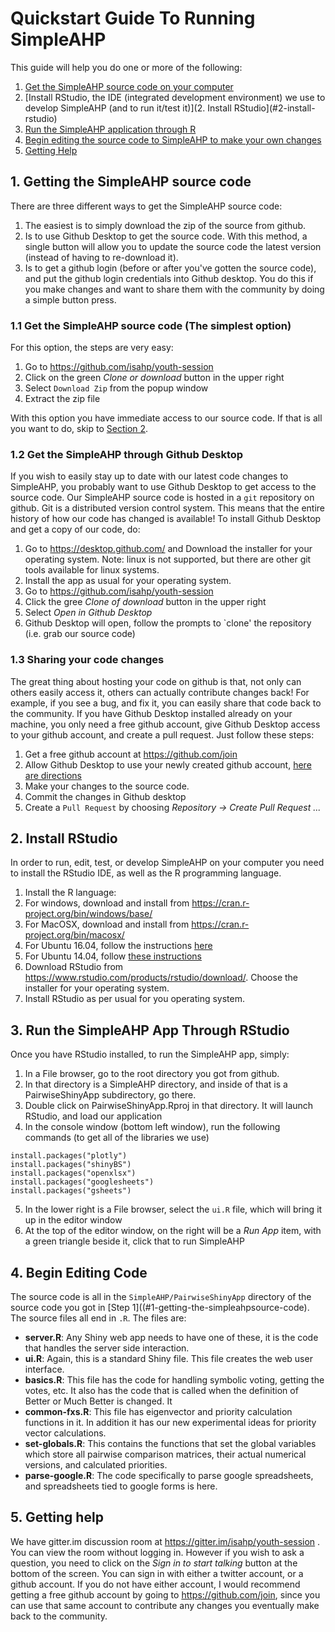 # Quickstart Guide To Running SimpleAHP
This guide will help you do one or more of the following:

1. [Get the SimpleAHP source code on your computer](#1-getting-the-simpleahpsource-code)
2. [Install RStudio, the IDE (integrated development environment) we use to develop SimpleAHP (and to run it/test it)](2. Install RStudio](#2-install-rstudio)
2. [Run the SimpleAHP application through R](#3-run-the-simpleahp-app-through-rstudio)
3. [Begin editing the source code to SimpleAHP to make your own changes](#4-egin-editing-code)
5. [Getting Help](#5-getting-help)

## 1. Getting the SimpleAHP source code
There are three different ways to get the SimpleAHP source code:

1. The easiest is to simply download the zip of the source from github.
2. Is to use Github Desktop to get the source code.  With this method, a single button will allow you to update the source code the latest version (instead of having to re-download it).
3. Is to get a github login (before or after you've gotten the source code), and put the github login credentials into Github desktop.  You do this if you make changes and want to share them with the community by doing a simple button press.

### 1.1 Get the SimpleAHP source code (The simplest option)
For this option, the steps are very easy:

1. Go to https://github.com/isahp/youth-session
2. Click on the green *Clone or download* button in the upper right
3. Select `Download Zip` from the popup window
4. Extract the zip file

With this option you have immediate access to our source code.  If that is all you want to do, skip to
[Section 2](#2-install-rstudio).

### 1.2 Get the SimpleAHP through Github Desktop
If you wish to easily stay up to date with our latest code changes to SimpleAHP, you probably want to use Github Desktop to get access to the source code.  Our SimpleAHP source code is hosted in a `git` repository on github.  Git is a distributed version control system.  This means that the entire history of how our code has changed is available!  To install Github Desktop and get a copy of our code, do:

1. Go to https://desktop.github.com/ and Download the installer for your operating system.  Note: linux is not supported, but there are other git tools available for linux systems.
2. Install the app as usual for your operating system.
3. Go to  https://github.com/isahp/youth-session
4. Click the gree *Clone of download* button in the upper right
5. Select *Open in Github Desktop*
6. Github Desktop will open, follow the prompts to `clone' the repository (i.e. grab our source code)
 
### 1.3 Sharing your code changes
The great thing about hosting your code on github is that, not only can others easily access it, others can actually contribute changes back!  For example, if you see a bug, and fix it, you can easily share that code back to the community.  If you have Github Desktop installed already on your machine, you only need a free github account, give Github Desktop access to your github account, and create a pull request.  Just follow these steps:

1. Get a free github account at https://github.com/join
2. Allow Github Desktop to use your newly created github account, [here are directions](https://help.github.com/desktop/guides/getting-started/authenticating-to-github/)
3. Make your changes to the source code.
4. Commit the changes in Github desktop
5. Create a `Pull Request` by choosing *Repository &#x2192; Create Pull Request ...*


## 2. Install RStudio

In order to run, edit, test, or develop SimpleAHP on your computer you need to install the RStudio IDE, as well as the R programming language.

1. Install the R language:
  1. For windows, download and install from https://cran.r-project.org/bin/windows/base/
  2. For MacOSX, download and install from https://cran.r-project.org/bin/macosx/
  3. For Ubuntu 16.04, follow the instructions [here](https://www.datascienceriot.com/how-to-install-r-in-linux-ubuntu-16-04-xenial-xerus/kris/)
  4. For Ubuntu 14.04, follow [these instructions](http://www.r-bloggers.com/installing-rrstudio-on-ubuntu-14-04/)
2. Download RStudio from https://www.rstudio.com/products/rstudio/download/.  Choose the installer for your operating system.
3. Install RStudio as per usual for you operating system.

## 3. Run the SimpleAHP App Through RStudio
Once you have RStudio installed, to run the SimpleAHP app, simply:

1. In a File browser, go to the root directory you got from github.
2. In that directory is a SimpleAHP directory, and inside of that is a PairwiseShinyApp subdirectory, go there.
3. Double click on PairwiseShinyApp.Rproj in that directory.  It will launch RStudio, and load our application
4. In the console window (bottom left window), run the following commands  (to get all of the libraries we use)

  ```
  install.packages("plotly")
  install.packages("shinyBS")
  install.packages("openxlsx")
  install.packages("googlesheets")
  install.packages("gsheets")
  ```
5. In the lower right is a File browser, select the `ui.R` file, which will bring it up in the editor window
6. At the top of the editor window, on the right will be a *Run App* item, with a green triangle beside it, click that to run SimpleAHP

## 4. Begin Editing Code

The source code is all in the `SimpleAHP/PairwiseShinyApp` directory of the source code you got in [Step 1]((#1-getting-the-simpleahpsource-code).  The source files all end in `.R`.  The files are:

* **server.R**: Any Shiny web app needs to have one of these, it is the code that handles the server side interaction.
* **ui.R**: Again, this is a standard Shiny file.  This file creates the web user interface.
* **basics.R**: This file has the code for handling symbolic voting, getting the votes, etc.  It also has the code that is called when the definition of Better or Much Better is changed.  It 
* **common-fxs.R**: This file has eigenvector and priority calculation functions in it.  In addition it has our new experimental ideas for priority vector calculations.
* **set-globals.R**: This contains the functions that set the global variables which store all pairwise comparison matrices, their actual numerical versions, and calculated priorities.
* **parse-google.R**: The code specifically to parse google spreadsheets, and spreadsheets tied to google forms is here.

## 5. Getting help

We have gitter.im discussion room at https://gitter.im/isahp/youth-session .  You can view the room without logging in.  However if you wish to ask a question, you need to click on the *Sign in to start talking* button at the bottom of the screen.  You can sign in with either a twitter account, or a github account.  If you do not have either account, I would recommend getting a free github account by going to https://github.com/join, since you can use that same account to contribute any changes you eventually make back to the community.

